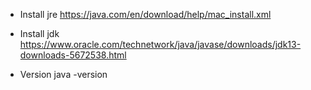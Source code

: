 - Install jre
https://java.com/en/download/help/mac_install.xml

- Install jdk
https://www.oracle.com/technetwork/java/javase/downloads/jdk13-downloads-5672538.html

- Version
java -version

